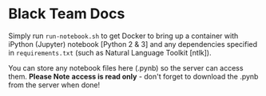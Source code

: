 # Black Team Docs

Simply run ``run-notebook.sh`` to get Docker to bring up a container with
iPython (Jupyter) notebook [Python 2 & 3] and any dependencies specified in
``requirements.txt`` (such as Natural Language Toolkit [ntlk]).

You can store any notebook files here (.pynb) so the server can access them.
**Please Note** __access is read only__ - don't forget to download the .pynb
from the server when done!
